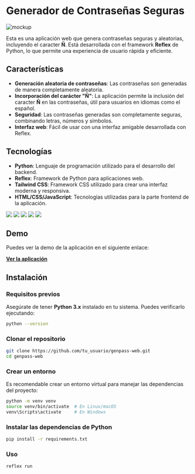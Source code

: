 # Generador de Contraseñas Seguras

![mockup](https://github.com/user-attachments/assets/858e706d-48f2-433c-be4f-a6f15a738ba7)


Esta es una aplicación web que genera contraseñas seguras y aleatorias, incluyendo el caracter **Ñ**. Está desarrollada con el framework **Reflex** de Python, lo que permite una experiencia de usuario rápida y eficiente.

## Características

- **Generación aleatoria de contraseñas**: Las contraseñas son generadas de manera completamente aleatoria.
- **Incorporación del carácter "Ñ"**: La aplicación permite la inclusión del caracter **Ñ** en las contraseñas, útil para usuarios en idiomas como el español.
- **Seguridad**: Las contraseñas generadas son completamente seguras, combinando letras, números y símbolos.
- **Interfaz web**: Fácil de usar con una interfaz amigable desarrollada con Reflex.

## Tecnologías

- **Python**: Lenguaje de programación utilizado para el desarrollo del backend.
- **Reflex**: Framework de Python para aplicaciones web.
- **Tailwind CSS**: Framework CSS utilizado para crear una interfaz moderna y responsiva.
- **HTML/CSS/JavaScript**: Tecnologías utilizadas para la parte frontend de la aplicación.
<p>
 

 <img src="https://img.shields.io/badge/HTML5-E34F26?style=for-the-badge&logo=html5&logoColor=white" />
 <img src="https://img.shields.io/badge/CSS3-1572B6?style=for-the-badge&logo=css3&logoColor=white" />
 <img src="https://img.shields.io/badge/tailwind-blue?style=for-the-badge&logo=tailwindcss&logoColor=white" />
 <img src=" https://img.shields.io/badge/python-FFE465?style=for-the-badge&logo=python&logoColor=white" />
  <img src="https://img.shields.io/badge/python-FFE465?style=for-the-badge&logo=python&logoColor=white" />
</p>

## Demo 

Puedes ver la demo de la aplicación en el siguiente enlace:

[**Ver la aplicación**](https://genpass-web-neon-ring.reflex.run/)


## Instalación

### Requisitos previos

Asegúrate de tener **Python 3.x** instalado en tu sistema. Puedes verificarlo ejecutando:

```bash
python --version
```
### Clonar el repositorio
```bash
git clone https://github.com/tu_usuario/genpass-web.git
cd genpass-web
```

### Crear un entorno 

Es recomendable crear un entorno virtual para manejar las dependencias del proyecto:
```bash
python -m venv venv
source venv/bin/activate  # En Linux/macOS
venv\Scripts\activate     # En Windows
```
### Instalar las dependencias de Python
```bash
pip install -r requirements.txt
```
### Uso
```bash
reflex run
```




